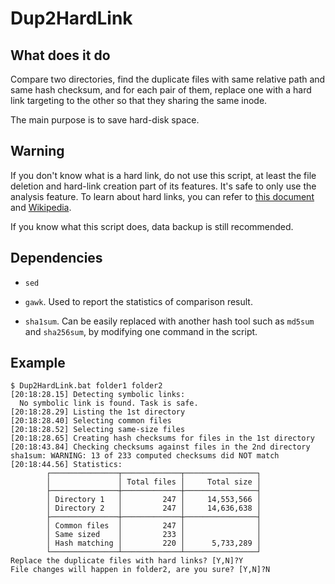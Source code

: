 # Dup2HardLink

## What does it do

Compare two directories, find the duplicate files with same relative path and
same hash checksum, and for each pair of them, replace one with a hard link
targeting to the other so that they sharing the same inode.

The main purpose is to save hard-disk space.

## Warning

If you don't know what is a hard link, do not use this script, at least the file
deletion and hard-link creation part of its features. It's safe to only use the
analysis feature. To learn about hard links, you can refer to [this
document](http://www.linfo.org/hard_link.html) and
[Wikipedia](https://en.wikipedia.org/wiki/Hard_link).

If you know what this script does, data backup is still recommended.

## Dependencies

- `sed`

- `gawk`. Used to report the statistics of comparison result.

- `sha1sum`. Can be easily replaced with another hash tool such as `md5sum` and
`sha256sum`, by modifying one command in the script.

## Example

```console
$ Dup2HardLink.bat folder1 folder2
[20:18:28.15] Detecting symbolic links:
  No symbolic link is found. Task is safe.
[20:18:28.29] Listing the 1st directory
[20:18:28.40] Selecting common files
[20:18:28.52] Selecting same-size files
[20:18:28.65] Creating hash checksums for files in the 1st directory
[20:18:43.84] Checking checksums against files in the 2nd directory
sha1sum: WARNING: 13 of 233 computed checksums did NOT match
[20:18:44.56] Statistics:
        ┌───────────────┬─────────────┬────────────────┐
        │               │ Total files │     Total size │
        ├───────────────┼─────────────┼────────────────┤
        │ Directory 1   │         247 │     14,553,566 │
        │ Directory 2   │         247 │     14,636,638 │
        ├───────────────┼─────────────┼────────────────┤
        │ Common files  │         247 │                │
        │ Same sized    │         233 │                │
        │ Hash matching │         220 │      5,733,289 │
        └───────────────┴─────────────┴────────────────┘
Replace the duplicate files with hard links? [Y,N]?Y
File changes will happen in folder2, are you sure? [Y,N]?N
```
